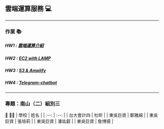 ## 雲端運算服務 💻
------------------------------
### 作業 📚
##### HW1 : [雲端運算介紹](https://github.com/rui525/FinTech/blob/main/hw/work1.md)
##### HW2 : [EC2 with LAMP](https://youtu.be/qEJeD9jz8mU)
##### HW3 : [S3 & Amplify](https://www.youtube.com/watch?v=uGQcnV25WwU)
##### HW4 : [Telegram-chatbot](https://www.youtube.com/watch?v=rHb4u7u9LSo)
------------------------------
### 專題：南山（二）組別三 
👷 👷‍♀️
| 學校 | 姓名 |
| :--: | :--: |
| 台大會計四 | 杜昕 |
| 東吳巨資 | 鄭雅綿 |
| 東吳巨資 | 張培莉 |
| 東吳巨資 | 潘竑叡 |
| 東吳巨資 | 詹博揚 |

